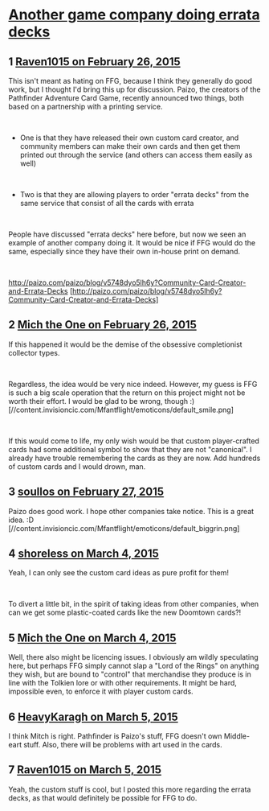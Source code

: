 # [Another game company doing errata decks](https://community.fantasyflightgames.com/topic/136103-another-game-company-doing-errata-decks/)

## 1 [Raven1015 on February 26, 2015](https://community.fantasyflightgames.com/topic/136103-another-game-company-doing-errata-decks/?do=findComment&comment=1466270)

This isn't meant as hating on FFG, because I think they generally do good work, but I thought I'd bring this up for discussion. Paizo, the creators of the Pathfinder Adventure Card Game, recently announced two things, both based on a partnership with a printing service.

 

* One is that they have released their own custom card creator, and community members can make their own cards and then get them printed out through the service (and others can access them easily as well)

 

* Two is that they are allowing players to order "errata decks" from the same service that consist of all the cards with errata

 

People have discussed "errata decks" here before, but now we seen an example of another company doing it. It would be nice if FFG would do the same, especially since they have their own in-house print on demand.

 

http://paizo.com/paizo/blog/v5748dyo5lh6y?Community-Card-Creator-and-Errata-Decks [http://paizo.com/paizo/blog/v5748dyo5lh6y?Community-Card-Creator-and-Errata-Decks]

## 2 [Mich the One on February 26, 2015](https://community.fantasyflightgames.com/topic/136103-another-game-company-doing-errata-decks/?do=findComment&comment=1466287)

If this happened it would be the demise of the obsessive completionist collector types.

 

Regardless, the idea would be very nice indeed. However, my guess is FFG is such a big scale operation that the return on this project might not be worth their effort. I would be glad to be wrong, though :) [//content.invisioncic.com/Mfantflight/emoticons/default_smile.png]

 

If this would come to life, my only wish would be that custom player-crafted cards had some additional symbol to show that they are not "canonical". I already have trouble remembering the cards as they are now. Add hundreds of custom cards and I would drown, man.

## 3 [soullos on February 27, 2015](https://community.fantasyflightgames.com/topic/136103-another-game-company-doing-errata-decks/?do=findComment&comment=1467087)

Paizo does good work. I hope other companies take notice. This is a great idea. :D [//content.invisioncic.com/Mfantflight/emoticons/default_biggrin.png]

## 4 [shoreless on March 4, 2015](https://community.fantasyflightgames.com/topic/136103-another-game-company-doing-errata-decks/?do=findComment&comment=1475206)

Yeah, I can only see the custom card ideas as pure profit for them!

 

To divert a little bit, in the spirit of taking ideas from other companies, when can we get some plastic-coated cards like the new Doomtown cards?!

## 5 [Mich the One on March 4, 2015](https://community.fantasyflightgames.com/topic/136103-another-game-company-doing-errata-decks/?do=findComment&comment=1475251)

Well, there also might be licencing issues. I obviously am wildly speculating here, but perhaps FFG simply cannot slap a "Lord of the Rings" on anything they wish, but are bound to "control" that merchandise they produce is in line with the Tolkien lore or with other requirements. It might be hard, impossible even, to enforce it with player custom cards.

## 6 [HeavyKaragh on March 5, 2015](https://community.fantasyflightgames.com/topic/136103-another-game-company-doing-errata-decks/?do=findComment&comment=1477264)

I think Mitch is right. Pathfinder is Paizo's stuff, FFG doesn't own Middle-eart stuff. Also, there will be problems with art used in the cards.

## 7 [Raven1015 on March 5, 2015](https://community.fantasyflightgames.com/topic/136103-another-game-company-doing-errata-decks/?do=findComment&comment=1477303)

Yeah, the custom stuff is cool, but I posted this more regarding the errata decks, as that would definitely be possible for FFG to do.

